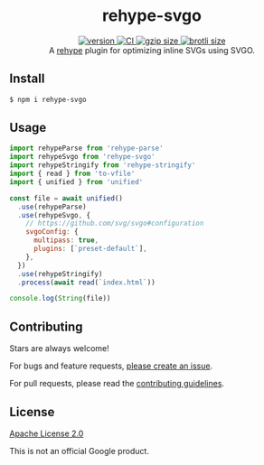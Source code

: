 <h1 align="center">
  rehype-svgo
</h1>

<div align="center">
  <a href="https://npmjs.org/package/rehype-svgo">
    <img src="https://badgen.net/npm/v/rehype-svgo" alt="version" />
  </a>
  <a href="https://github.com/TomerAberbach/rehype-svgo/actions">
    <img src="https://github.com/TomerAberbach/rehype-svgo/workflows/CI/badge.svg" alt="CI" />
  </a>
  <a href="https://unpkg.com/rehype-svgo/dist/index.js">
    <img src="https://deno.bundlejs.com/?q=rehype-svgo&badge" alt="gzip size" />
  </a>
  <a href="https://unpkg.com/rehype-svgo/dist/index.js">
    <img src="https://deno.bundlejs.com/?q=rehype-svgo&config={%22compression%22:{%22type%22:%22brotli%22}}&badge" alt="brotli size" />
  </a>
</div>

<div align="center">
  A <a href="https://github.com/rehypejs/rehype">rehype</a> plugin for optimizing inline SVGs using SVGO.
</div>

## Install

```sh
$ npm i rehype-svgo
```

## Usage

```js
import rehypeParse from 'rehype-parse'
import rehypeSvgo from 'rehype-svgo'
import rehypeStringify from 'rehype-stringify'
import { read } from 'to-vfile'
import { unified } from 'unified'

const file = await unified()
  .use(rehypeParse)
  .use(rehypeSvgo, {
    // https://github.com/svg/svgo#configuration
    svgoConfig: {
      multipass: true,
      plugins: [`preset-default`],
    },
  })
  .use(rehypeStringify)
  .process(await read(`index.html`))

console.log(String(file))
```

## Contributing

Stars are always welcome!

For bugs and feature requests,
[please create an issue](https://github.com/TomerAberbach/rehype-svgo/issues/new).

For pull requests, please read the
[contributing guidelines](https://github.com/TomerAberbach/rehype-svgo/blob/main/contributing.md).

## License

[Apache License 2.0](https://github.com/TomerAberbach/rehype-svgo/blob/main/license)

This is not an official Google product.
